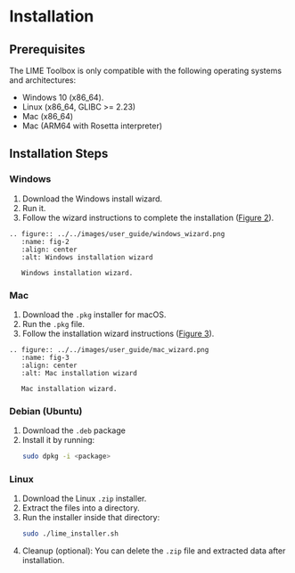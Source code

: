 # Installation

## Prerequisites
The LIME Toolbox is only compatible with the following operating systems and architectures:
- Windows 10 (x86_64).
- Linux (x86_64, GLIBC >= 2.23)
- Mac (x86_64)
- Mac (ARM64 with Rosetta interpreter)

## Installation Steps

### Windows

1. Download the Windows install wizard.
2. Run it.
3. Follow the wizard instructions to complete the installation ([Figure 2](#fig-2)).


```{eval-rst}
.. figure:: ../../images/user_guide/windows_wizard.png
   :name: fig-2
   :align: center
   :alt: Windows installation wizard

   Windows installation wizard.
```

### Mac

1. Download the `.pkg` installer for macOS.
2. Run the `.pkg` file.
3. Follow the installation wizard instructions ([Figure 3](#fig-3)).

```{eval-rst}
.. figure:: ../../images/user_guide/mac_wizard.png
   :name: fig-3
   :align: center
   :alt: Mac installation wizard

   Mac installation wizard.
```

### Debian (Ubuntu) 

1. Download the `.deb` package
2. Install it by running:
    ```sh
    sudo dpkg -i <package> 
    ```

### Linux 

1. Download the Linux `.zip` installer.
2. Extract the files into a directory.
3. Run the installer inside that directory:
    ```sh
    sudo ./lime_installer.sh 
    ```
4. Cleanup (optional): You can delete the `.zip` file and extracted data after installation.
